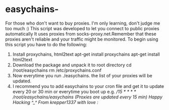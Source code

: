# easychains-
For those who don't want to buy proxies. I'm only learning, don't judge me too much :) 
This script was developed to let you connect to public proxies automatically
It uses proxies from socks-proxy.net.Remember that these proxies aren't 
reliable and your traffic might be monitored.
To begin using this script you have to do the following:
1) Install proxychains, html2text
	apt-get install proxychains
	apt-get install html2text
2) Download the package and unpack it to root directory
	cd /root/easychains 
	rm /etc/proxychains.conf
3) Now everytime you run ./easychains. the list of your proxies will be
updated. 
4) I recommend you to add easychains to your cron file and get it to
update every 20 or 30 min or everytime you boot up
 e.g. */15 * * * * /root/easychains/easychains
 	  (Proxies are updated every 15 min) 
Happy Hacking ^_^
From krepper1337 with love :*
